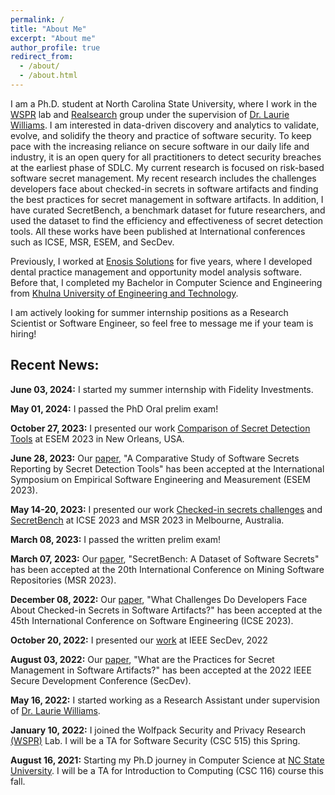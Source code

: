 ```yaml
---
permalink: /
title: "About Me"
excerpt: "About me"
author_profile: true
redirect_from: 
  - /about/
  - /about.html
---
```



I am a Ph.D. student at North Carolina State University, where I work in the [WSPR](https://wspr.csc.ncsu.edu/) lab and [Realsearch](https://realsearchgroup.github.io/) group under the supervision of [Dr. Laurie Williams](https://www.csc.ncsu.edu/people/lawilli3). I am interested in data-driven discovery and analytics to validate, evolve, and solidify the theory and practice of software security. To keep pace with the increasing reliance on secure software in our daily life and industry, it is an open query for all practitioners to detect security breaches at the earliest phase of SDLC. My current research is focused on risk-based software secret management. My recent research includes the challenges developers face about checked-in secrets in software artifacts and finding the best practices for secret management in software artifacts. In addition, I have curated SecretBench, a benchmark dataset for future researchers, and used the dataset to find the efficiency and effectiveness of secret detection tools. All these works have been published at International conferences such as ICSE, MSR, ESEM, and SecDev.

Previously, I worked at [Enosis Solutions](https://www.enosisbd.com/) for five years, where I developed dental practice management and opportunity model analysis software. Before that, I completed my Bachelor in Computer Science and Engineering from [Khulna University of Engineering and Technology](https://www.kuet.ac.bd/).

I am actively looking for summer internship positions as a Research Scientist or Software Engineer, so feel free to message me if your team is hiring!

## Recent News:

**June 03, 2024:** I started my summer internship with Fidelity Investments. 

**May 01, 2024:** I passed the PhD Oral prelim exam!

**October 27, 2023:** I presented our work [Comparison of Secret Detection Tools](https://arxiv.org/pdf/2307.00714.pdf) at ESEM 2023 in New Orleans, USA. 

**June 28, 2023:** Our [paper](https://arxiv.org/pdf/2307.00714.pdf), "A Comparative Study of Software Secrets Reporting by Secret Detection Tools" has been accepted at the International Symposium on Empirical Software Engineering and Measurement (ESEM 2023).

**May 14-20, 2023:** I presented our work [Checked-in secrets challenges](https://dl.acm.org/doi/abs/10.1109/ICSE48619.2023.00141) and [SecretBench](https://ieeexplore.ieee.org/document/10174157) at ICSE 2023 and MSR 2023 in Melbourne, Australia. 

**March 08, 2023:** I passed the written prelim exam!

**March 07, 2023:** Our [paper](https://ieeexplore.ieee.org/document/10174157), "SecretBench: A Dataset of Software Secrets" has been accepted at the 20th International Conference on Mining Software Repositories (MSR 2023).

**December 08, 2022:** Our [paper](https://dl.acm.org/doi/abs/10.1109/ICSE48619.2023.00141), "What Challenges Do Developers Face About Checked-in Secrets in Software Artifacts?" has been accepted at the 45th International Conference on Software Engineering (ICSE 2023).

**October 20, 2022:** I presented our [work](https://ieeexplore.ieee.org/abstract/document/9973029) at IEEE SecDev, 2022 

**August 03, 2022:** Our [paper](https://ieeexplore.ieee.org/abstract/document/9973029), "What are the Practices for Secret Management in Software Artifacts?" has been accepted at the 2022 IEEE Secure Development Conference (SecDev).

**May 16, 2022:** I started working as a Research Assistant under supervision of [Dr. Laurie Williams](https://www.csc.ncsu.edu/people/lawilli3).

**January 10, 2022:** I joined the Wolfpack Security and Privacy Research [(WSPR)](https://wspr.csc.ncsu.edu/people.html) Lab. I will be a TA for Software Security (CSC 515) this Spring.

**August 16, 2021:** Starting my Ph.D journey in Computer Science at [NC State University](https://www.csc.ncsu.edu). I will be a TA for Introduction to Computing (CSC 116) course this fall.

